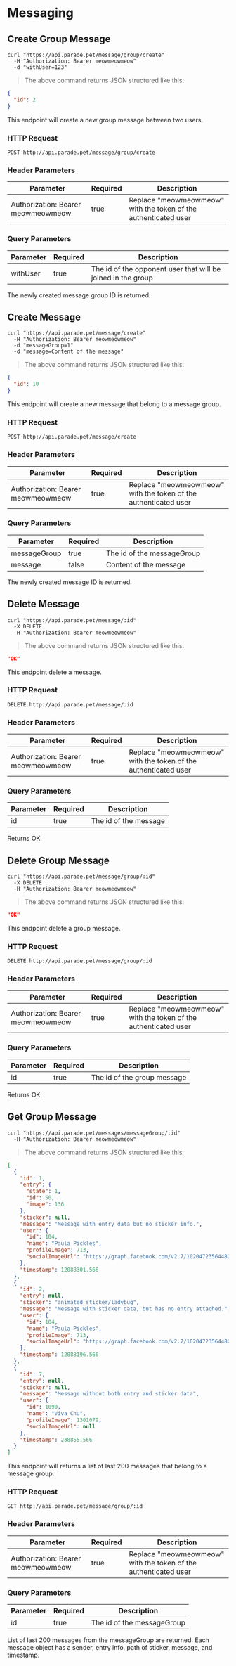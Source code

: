 # Messaging

## Create Group Message

```shell
curl "https://api.parade.pet/message/group/create"
  -H "Authorization: Bearer meowmeowmeow"
  -d "withUser=123"
```

> The above command returns JSON structured like this:

```json
{
  "id": 2
}
```

This endpoint will create a new group message between two users.

### HTTP Request

`POST http://api.parade.pet/message/group/create`

### Header Parameters

Parameter | Required | Description
--------- | ------- | -----------
Authorization:  Bearer meowmeowmeow | true | Replace "meowmeowmeow" with the token of the authenticated user

### Query Parameters

Parameter | Required | Description
--------- | ------- | -----------
withUser | true |  The id of the opponent user that will be joined in the group

<aside class="success">
The newly created message group ID is returned.
</aside>

## Create Message

```shell
curl "https://api.parade.pet/message/create"
  -H "Authorization: Bearer meowmeowmeow"
  -d "messageGroup=1"
  -d "message=Content of the message"
```

> The above command returns JSON structured like this:

```json
{
  "id": 10
}
```

This endpoint will create a new message that belong to a message group.

### HTTP Request

`POST http://api.parade.pet/message/create`

### Header Parameters

Parameter | Required | Description
--------- | ------- | -----------
Authorization:  Bearer meowmeowmeow | true | Replace "meowmeowmeow" with the token of the authenticated user

### Query Parameters

Parameter | Required | Description
--------- | ------- | -----------
messageGroup | true |  The id of the messageGroup  
message | false | Content of the message

<aside class="success">
The newly created message ID is returned.
</aside>

## Delete Message

```shell
curl "https://api.parade.pet/message/:id"
  -X DELETE
  -H "Authorization: Bearer meowmeowmeow"
```

> The above command returns JSON structured like this:

```json
"OK"
```

This endpoint delete a message.

### HTTP Request

`DELETE http://api.parade.pet/message/:id`

### Header Parameters

Parameter | Required | Description
--------- | ------- | -----------
Authorization:  Bearer meowmeowmeow | true | Replace "meowmeowmeow" with the token of the authenticated user

### Query Parameters

Parameter | Required | Description
--------- | ------- | -----------
id | true |  The id of the message  

<aside class="success">
Returns OK
</aside>

## Delete Group Message

```shell
curl "https://api.parade.pet/message/group/:id"
  -X DELETE
  -H "Authorization: Bearer meowmeowmeow"
```

> The above command returns JSON structured like this:

```json
"OK"
```

This endpoint delete a group message.

### HTTP Request

`DELETE http://api.parade.pet/message/group/:id`

### Header Parameters

Parameter | Required | Description
--------- | ------- | -----------
Authorization:  Bearer meowmeowmeow | true | Replace "meowmeowmeow" with the token of the authenticated user

### Query Parameters

Parameter | Required | Description
--------- | ------- | -----------
id | true |  The id of the group message  

<aside class="success">
Returns OK
</aside>

## Get Group Message

```shell
curl "https://api.parade.pet/messages/messageGroup/:id"
  -H "Authorization: Bearer meowmeowmeow"
```

> The above command returns JSON structured like this:

```json
[
  {
    "id": 1,
    "entry": {
      "state": 1,
      "id": 50,
      "image": 136
    },
    "sticker": null,
    "message": "Message with entry data but no sticker info.",
    "user": {
      "id": 104,
      "name": "Paula Pickles",
      "profileImage": 713,
      "socialImageUrl": "https://graph.facebook.com/v2.7/10204723564482688/picture?height=100&width=100"
    },
    "timestamp": 12088301.566
  },
  {
    "id": 2,
    "entry": null,
    "sticker": "animated_sticker/ladybug",
    "message": "Message with sticker data, but has no entry attached.",
    "user": {
      "id": 104,
      "name": "Paula Pickles",
      "profileImage": 713,
      "socialImageUrl": "https://graph.facebook.com/v2.7/10204723564482688/picture?height=100&width=100"
    },
    "timestamp": 12088196.566
  },
  {
    "id": 7,
    "entry": null,
    "sticker": null,
    "message": "Message without both entry and sticker data",
    "user": {
      "id": 1090,
      "name": "Viva Chu",
      "profileImage": 1301079,
      "socialImageUrl": null
    },
    "timestamp": 238855.566
  }
]
```

This endpoint will returns a list of last 200 messages that belong to a message group.

### HTTP Request

`GET http://api.parade.pet/message/group/:id`

### Header Parameters

Parameter | Required | Description
--------- | ------- | -----------
Authorization:  Bearer meowmeowmeow | true | Replace "meowmeowmeow" with the token of the authenticated user

### Query Parameters

Parameter | Required | Description
--------- | ------- | -----------
id | true |  The id of the messageGroup

<aside class="success">
List of last 200 messages from the messageGroup are returned. Each message object has a sender, entry info, path of sticker, message, and timestamp.
</aside>




